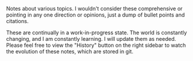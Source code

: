 Notes about various topics. I wouldn't consider these comprehensive or pointing in any one direction or opinions, just a dump of bullet points and citations.

These are continually in a work-in-progress state. The world is constantly changing, and I am constantly learning. I will update them as needed. Please feel free to view the "History" button on the right sidebar to watch the evolution of these notes, which are stored in git.
